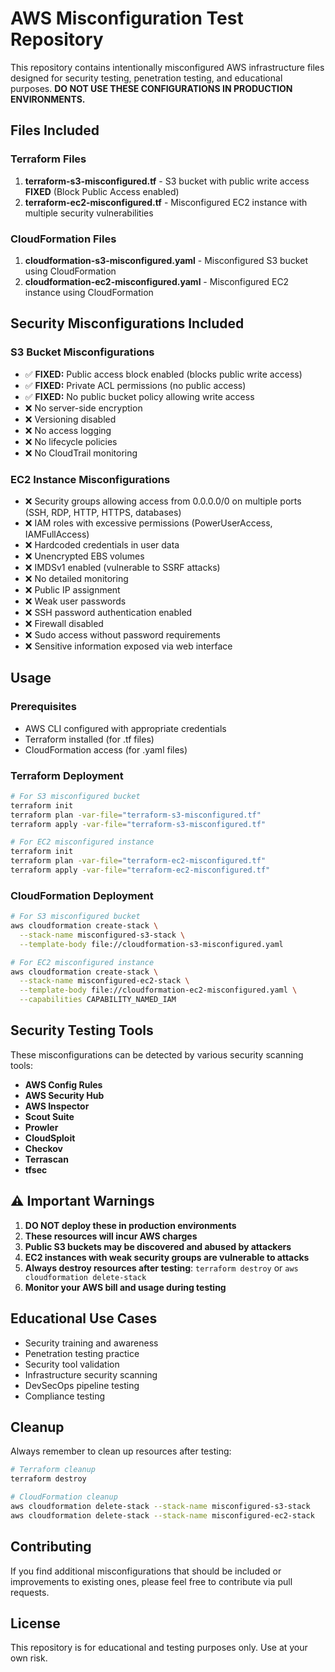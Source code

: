 # AWS Misconfiguration Test Repository

This repository contains intentionally misconfigured AWS infrastructure files designed for security testing, penetration testing, and educational purposes. **DO NOT USE THESE CONFIGURATIONS IN PRODUCTION ENVIRONMENTS.**

## Files Included

### Terraform Files
1. **terraform-s3-misconfigured.tf** - S3 bucket with public write access **FIXED** (Block Public Access enabled)
2. **terraform-ec2-misconfigured.tf** - Misconfigured EC2 instance with multiple security vulnerabilities

### CloudFormation Files
1. **cloudformation-s3-misconfigured.yaml** - Misconfigured S3 bucket using CloudFormation
2. **cloudformation-ec2-misconfigured.yaml** - Misconfigured EC2 instance using CloudFormation

## Security Misconfigurations Included

### S3 Bucket Misconfigurations
- ✅ **FIXED:** Public access block enabled (blocks public write access)
- ✅ **FIXED:** Private ACL permissions (no public access)
- ✅ **FIXED:** No public bucket policy allowing write access
- ❌ No server-side encryption
- ❌ Versioning disabled
- ❌ No access logging
- ❌ No lifecycle policies
- ❌ No CloudTrail monitoring

### EC2 Instance Misconfigurations
- ❌ Security groups allowing access from 0.0.0.0/0 on multiple ports (SSH, RDP, HTTP, HTTPS, databases)
- ❌ IAM roles with excessive permissions (PowerUserAccess, IAMFullAccess)
- ❌ Hardcoded credentials in user data
- ❌ Unencrypted EBS volumes
- ❌ IMDSv1 enabled (vulnerable to SSRF attacks)
- ❌ No detailed monitoring
- ❌ Public IP assignment
- ❌ Weak user passwords
- ❌ SSH password authentication enabled
- ❌ Firewall disabled
- ❌ Sudo access without password requirements
- ❌ Sensitive information exposed via web interface

## Usage

### Prerequisites
- AWS CLI configured with appropriate credentials
- Terraform installed (for .tf files)
- CloudFormation access (for .yaml files)

### Terraform Deployment
```bash
# For S3 misconfigured bucket
terraform init
terraform plan -var-file="terraform-s3-misconfigured.tf"
terraform apply -var-file="terraform-s3-misconfigured.tf"

# For EC2 misconfigured instance
terraform init
terraform plan -var-file="terraform-ec2-misconfigured.tf"
terraform apply -var-file="terraform-ec2-misconfigured.tf"
```

### CloudFormation Deployment
```bash
# For S3 misconfigured bucket
aws cloudformation create-stack \
  --stack-name misconfigured-s3-stack \
  --template-body file://cloudformation-s3-misconfigured.yaml

# For EC2 misconfigured instance
aws cloudformation create-stack \
  --stack-name misconfigured-ec2-stack \
  --template-body file://cloudformation-ec2-misconfigured.yaml \
  --capabilities CAPABILITY_NAMED_IAM
```

## Security Testing Tools

These misconfigurations can be detected by various security scanning tools:
- **AWS Config Rules**
- **AWS Security Hub**
- **AWS Inspector**
- **Scout Suite**
- **Prowler**
- **CloudSploit**
- **Checkov**
- **Terrascan**
- **tfsec**

## ⚠️ Important Warnings

1. **DO NOT deploy these in production environments**
2. **These resources will incur AWS charges**
3. **Public S3 buckets may be discovered and abused by attackers**
4. **EC2 instances with weak security groups are vulnerable to attacks**
5. **Always destroy resources after testing**: `terraform destroy` or `aws cloudformation delete-stack`
6. **Monitor your AWS bill and usage during testing**

## Educational Use Cases

- Security training and awareness
- Penetration testing practice
- Security tool validation
- Infrastructure security scanning
- DevSecOps pipeline testing
- Compliance testing

## Cleanup

Always remember to clean up resources after testing:

```bash
# Terraform cleanup
terraform destroy

# CloudFormation cleanup
aws cloudformation delete-stack --stack-name misconfigured-s3-stack
aws cloudformation delete-stack --stack-name misconfigured-ec2-stack
```

## Contributing

If you find additional misconfigurations that should be included or improvements to existing ones, please feel free to contribute via pull requests.

## License

This repository is for educational and testing purposes only. Use at your own risk.